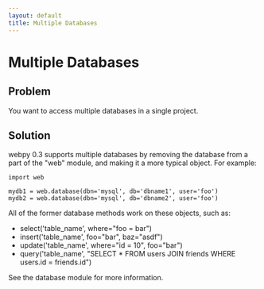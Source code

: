 ```yaml
---
layout: default
title: Multiple Databases
---
```


# Multiple Databases

## Problem
You want to access multiple databases in a single project.

## Solution

webpy 0.3 supports multiple databases by removing the database from a part of the "web" module, and making it a more typical object.  For example:

    import web
    
    mydb1 = web.database(dbn='mysql', db='dbname1', user='foo')
    mydb2 = web.database(dbn='mysql', db='dbname2', user='foo')
    
All of the former database methods work on these objects, such as:

* select('table_name', where="foo = bar")
* insert('table_name', foo="bar", baz="asdf")
* update('table_name', where="id = 10", foo="bar")
* query('table_name', "SELECT * FROM users JOIN friends WHERE users.id = friends.id")

See the database module for more information.
